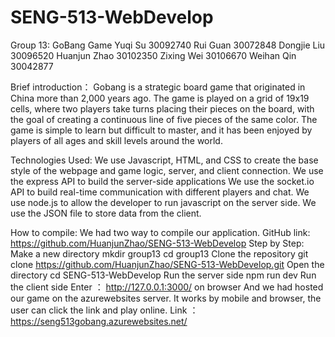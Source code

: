 # SENG-513-WebDevelop
Group 13: GoBang Game
 Yuqi Su 30092740 
 Rui Guan 30072848 
 Dongjie Liu 30096520 
 Huanjun Zhao 30102350 
 Zixing Wei 30106670 
 Weihan Qin 30042877

Brief introduction： 
Gobang is a strategic board game that originated in China more than 2,000 years ago. The game is played on a grid of 19x19 cells, 
where two players take turns placing their pieces on the board, with the goal of creating a continuous line of five pieces of the same 
color. The game is simple to learn but difficult to master, and it has been enjoyed by players of all ages and skill levels around the world.

Technologies Used:
We use Javascript, HTML, and CSS to create the base style of the webpage and game logic, server, and client connection. We use the express 
API to build the server-side applications We use the socket.io API to build real-time communication with different players and chat.
We use node.js to allow the developer to run javascript on the server side. We use the JSON file to store data from the client.

How to compile: 
We had two way to compile our application. 
GitHub link: https://github.com/HuanjunZhao/SENG-513-WebDevelop 
Step by Step: 
Make a new directory
 mkdir group13 
 cd group13 
Clone the repository 
 git clone https://github.com/HuanjunZhao/SENG-513-WebDevelop.git 
Open the directory 
 cd SENG-513-WebDevelop 
Run the server side 
 npm run dev 
Run the client side 
 Enter ： http://127.0.0.1:3000/ on browser 
And we had hosted our game on the azurewebsites server. 
It works by mobile and browser, the user can click the link and play online. Link ： https://seng513gobang.azurewebsites.net/
